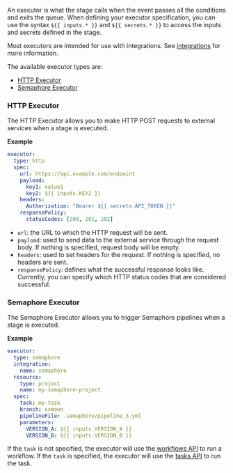 An executor is what the stage calls when the event passes all the conditions and exits the queue. When defining your executor specification, you can use the syntax `${{ inputs.* }}` and `${{ secrets.* }}` to access the inputs and secrets defined in the stage.

Most executors are intended for use with integrations. See [integrations](integrations.md) for more information.

The available executor types are:
- [HTTP Executor](#http-executor)
- [Semaphore Executor](#semaphore-executor)

### HTTP Executor

The HTTP Executor allows you to make HTTP POST requests to external services when a stage is executed.

<b>Example</b>

```yaml
executor:
  type: http
  spec:
    url: https://api.example.com/endpoint
    payload:
      key1: value1
      key2: ${{ inputs.KEY2 }}
    headers:
      Authorization: "Bearer ${{ secrets.API_TOKEN }}"
    responsePolicy:
      statusCodes: [200, 201, 202]
```

- `url`: the URL to which the HTTP request will be sent.
- `payload`: used to send data to the external service through the request body. If nothing is specified, request body will be empty.
- `headers`: used to set headers for the request. If nothing is specified, no headers are sent.
- `responsePolicy`: defines what the successful response looks like. Currently, you can specify which HTTP status codes that are considered successful.

### Semaphore Executor

The Semaphore Executor allows you to trigger Semaphore pipelines when a stage is executed.

<b>Example</b>

```yaml
executor:
  type: semaphore
  integration:
    name: semaphore
  resource:
    type: project
    name: my-semaphore-project
  spec:
    task: my-task
    branch: sxmoon
    pipelineFile: .semaphore/pipeline_3.yml
    parameters:
      VERSION_A: ${{ inputs.VERSION_A }}
      VERSION_B: ${{ inputs.VERSION_B }}
```

If the `task` is not specified, the executor will use the [workflows API](https://docs.semaphoreci.com/reference/api#run-workflow) to run a workflow. If the `task` is specified, the executor will use the [tasks API](https://docs.semaphoreci.com/reference/api#run-task) to run the task.
